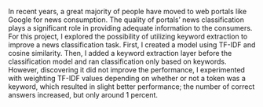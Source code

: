 
In recent years, a great majority of people have moved to web portals like Google for news consumption. The quality of portals’ news classification plays a significant role in providing adequate information to the consumers. For this project, I explored the possibility of utilizing keyword extraction to improve a news classification task. First, I created a model using TF-IDF and cosine similarity. Then, I added a keyword extraction layer before the classification model and ran classification only based on keywords. However, discovering it did not improve the performance, I experimented with weighting TF-IDF values depending on whether or not a token was a keyword, which resulted in slight better performance; the number of correct answers increased, but only around 1 percent.
